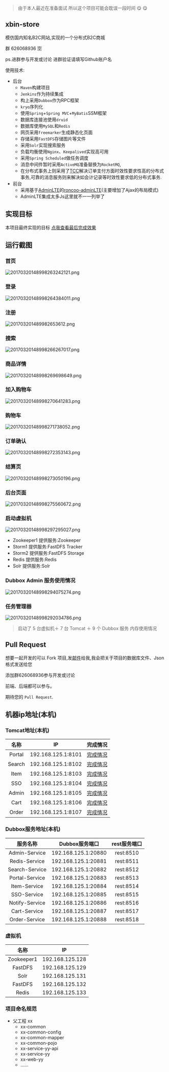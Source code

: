 > 由于本人最近在准备面试 所以这个项目可能会耽误一段时间 :yum: :yum:

## xbin-store
模仿国内知名B2C网站,实现的一个分布式B2C商城

群 626068936 :u7a7a: 

ps.进群参与开发或讨论 进群验证请填写Github账户名

使用技术:

* 后台
	* `Maven`构建项目
	* `Jenkins`作为持续集成
	* 构上采用`Dubbox`作为RPC框架
	* `kryo`序列化
	* 使用`Spring`+`Spring MVC`+`MyBatis`SSM框架
	* 数据库连接池使用`druid`
	* 数据库使用`MySQL`和`Redis`
	* 网页采用`freemarker`生成静态化页面
	* 存储采用`FastDFS`存储图片等文件
	* 采用`Solr`实现搜索服务
	* 负载均衡使用`Nginx`、`Keepalived`实现高可用
	* 采用`Spring Scheduled`做任务调度
	* 消息中间件暂时采用`ActiveMQ`准备替换为`RocketMQ`,
	* 在分布式事务上则采用了[TCC](https://github.com/changmingxie/tcc-transaction)解决订单支付方面时效性要求性高的分布式事务,可靠的消息服务则来解决如会计记录等时效性要求低的分布式事务.
* 前台
	* 采用基于[AdminLTE](https://github.com/almasaeed2010/AdminLTE)的[roncoo-adminLTE](https://github.com/roncoo/roncoo-adminLTE)(主要增加了Ajax的布局模式)
	* AdminLTE集成太多Js这里就不一一列举了
	
	
	
	
## 实现目标

本项目最终实现的目标 [点我查看最后完成效果](https://www.jd.com)

## 运行截图
### 首页
![20170320148998263242121.png](https://raw.githubusercontent.com/xubinux/xbin-store/master/Images/首页.png)

### 登录
![20170320148998264384011.png](https://raw.githubusercontent.com/xubinux/xbin-store/master/Images/登录.png)

### 注册
![201703201489982653612.png](https://raw.githubusercontent.com/xubinux/xbin-store/master/Images/注册.png)

### 搜索
![20170320148998266267017.png](https://raw.githubusercontent.com/xubinux/xbin-store/master/Images/搜索.png)

### 商品详情
![20170320148998269698649.png](https://raw.githubusercontent.com/xubinux/xbin-store/master/Images/商品详情.png)

### 加入购物车
![20170320148998270641283.png](https://raw.githubusercontent.com/xubinux/xbin-store/master/Images/加入购物车.png)

### 购物车
![20170320148998271738052.png](https://raw.githubusercontent.com/xubinux/xbin-store/master/Images/购物车.png)

### 订单确认
![20170320148998272353143.png](https://raw.githubusercontent.com/xubinux/xbin-store/master/Images/订单确认.png)

### 结算页
![20170320148998273050196.png](https://raw.githubusercontent.com/xubinux/xbin-store/master/Images/结算页.png)

### 后台页面
![20170320148998275560672.png](https://raw.githubusercontent.com/xubinux/xbin-store/master/Images/后台.png)

### 启动虚拟机
![20170320148998297295027.png](https://raw.githubusercontent.com/xubinux/xbin-store/master/Images/虚拟机.png)

* Zookeeper1    提供服务:Zookeeper
* Storm1        提供服务:FastDFS Tracker
* Storm2        提供服务:FastDFS Storage
* Redis         提供服务:Redis
* Solr          提供服务:Solr

### Dubbox Admin 服务使用情况
![20170320148998294075274.png](https://raw.githubusercontent.com/xubinux/xbin-store/master/Images/Dubbox.png)

### 任务管理器
![20170320148998292034786.png](https://raw.githubusercontent.com/xubinux/xbin-store/master/Images/任务管理器.png)

> 启动了 5 台虚拟机＋ 7 台 Tomcat ＋ 9 个 Dubbox 服务 内存使用情况

## Pull Request
想要一起开发的可以 Fork 项目,发[邮件](Mailto:xu.binux@gmail.com?Subject=参与开发xbin-store)给我,我会把关于项目的数据库文件、Json 格式发送给您

添加群626068936参与开发或讨论

前端、后端都可以参与。

期待您的 `Pull Request`.

## 机器ip地址(本机)

### Tomcat地址(本机)
|名称|IP|完成情况|
|:---------------:|:---------------:|:---------------:|
| Portal  |192.168.125.1:8101 |[完成情况](https://github.com/xubinux/xbin-store/blob/master/xbin-store-web-portal/README.md)|
| Search  |192.168.125.1:8102 |[完成情况](https://github.com/xubinux/xbin-store/blob/master/xbin-store-web-search/README.md)|
| Item    |192.168.125.1:8103 |[完成情况](https://github.com/xubinux/xbin-store/blob/master/xbin-store-web-item/README.md)|
| SSO     |192.168.125.1:8104 |[完成情况](https://github.com/xubinux/xbin-store/blob/master/xbin-store-web-sso/README.md)|
| Admin   |192.168.125.1:8105 |[完成情况](https://github.com/xubinux/xbin-store/tree/master/xbin-store-web-admin/README.md)|
| Cart    |192.168.125.1:8106 |[完成情况](https://github.com/xubinux/xbin-store/tree/master/xbin-store-web-cart/README.md)|
| Order   |192.168.125.1:8107 |[完成情况](https://github.com/xubinux/xbin-store/blob/master/xbin-store-web-order/README.md)|

### Dubbox服务地址(本机)
| 服务名称|Dubbox服务端口  |rest服务端口|
|:---------------:|:---------------:|:---------------:|
| Admin-Service      | 192.168.125.1:20880 |rest:8510 |
| Redis-Service      | 192.168.125.1:20881 |rest:8511 |
| Search-Service     | 192.168.125.1:20882 |rest:8512 |
| Portal-Service     | 192.168.125.1:20883 |rest:8513 |
| Item-Service       | 192.168.125.1:20884 |rest:8514 |
| SSO-Service        | 192.168.125.1:20885 |rest:8515 |
| Notify-Service     | 192.168.125.1:20886 |rest:8516 |
| Cart-Service       | 192.168.125.1:20887 |rest:8517 |
| Order-Service      | 192.168.125.1:20888 |rest:8518 |


### 虚拟机
|名称|IP|
|:---------------:|:---------------:|
| Zookeeper1    |192.168.125.128|
| FastDFS       |192.168.125.129|
| Solr          |192.168.125.131|
| FastDFS       |192.168.125.132|
| Redis         |192.168.125.133|

### 项目命名规范
* 父工程 xx
    * xx-common
    * xx-common-config
    * xx-common-mapper
    * xx-common-pojo
    * xx-service-yy-api
    * xx-service-yy
    * xx-web-yy
    * ......